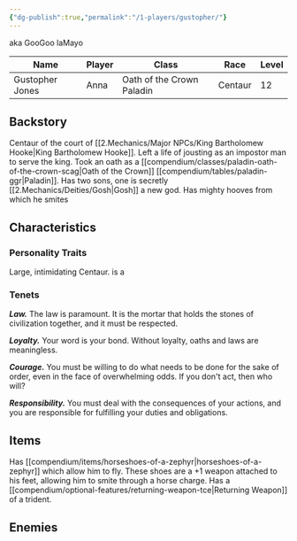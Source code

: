 ```yaml
---
{"dg-publish":true,"permalink":"/1-players/gustopher/"}
---
```


aka GooGoo laMayo

| Name            | Player | Class                     | Race    | Level |
| --------------- | ------ | ------------------------- | ------- | ----- |
| Gustopher Jones | Anna   | Oath of the Crown Paladin | Centaur | 12    |

## Backstory
Centaur of the court of [[2.Mechanics/Major NPCs/King Bartholomew Hooke\|King Bartholomew Hooke]]. 
Left a life of jousting as an impostor man to serve the king.
Took an oath as a [[compendium/classes/paladin-oath-of-the-crown-scag\|Oath of the Crown]] [[compendium/tables/paladin-ggr\|Paladin]].
Has two sons, one is secretly [[2.Mechanics/Deities/Gosh\|Gosh]] a new god.
Has mighty hooves from which he smites



## Characteristics

### Personality Traits
Large, intimidating Centaur. 
is a 

### Tenets
**_Law._** The law is paramount. It is the mortar that holds the stones of civilization together, and it must be respected.

**_Loyalty._** Your word is your bond. Without loyalty, oaths and laws are meaningless.

**_Courage._** You must be willing to do what needs to be done for the sake of order, even in the face of overwhelming odds. If you don't act, then who will?

**_Responsibility._** You must deal with the consequences of your actions, and you are responsible for fulfilling your duties and obligations.
## Items
Has [[compendium/items/horseshoes-of-a-zephyr\|horseshoes-of-a-zephyr]] which allow him to fly. These shoes are a +1 weapon attached to his feet, allowing him to smite through a horse charge.
Has a [[compendium/optional-features/returning-weapon-tce\|Returning Weapon]] of a trident.

## Enemies